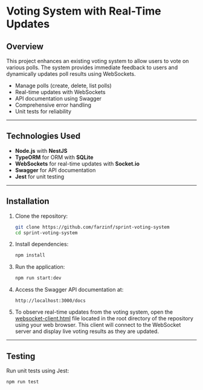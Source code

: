 # Voting System with Real-Time Updates

## Overview

This project enhances an existing voting system to allow users to vote on various polls. The system provides immediate feedback to users and dynamically updates poll results using WebSockets.

- Manage polls (create, delete, list polls)
- Real-time updates with WebSockets
- API documentation using Swagger
- Comprehensive error handling
- Unit tests for reliability

---

## Technologies Used

- **Node.js** with **NestJS**
- **TypeORM** for ORM with **SQLite**
- **WebSockets** for real-time updates with **Socket.io**
- **Swagger** for API documentation
- **Jest** for unit testing

---

## Installation

1. Clone the repository:

   ```bash
   git clone https://github.com/farzinf/sprint-voting-system
   cd sprint-voting-system
   ```

2. Install dependencies:

   ```bash
   npm install
   ```

3. Run the application:

   ```bash
   npm run start:dev
   ```

4. Access the Swagger API documentation at:

   ```
   http://localhost:3000/docs
   ```

5. To observe real-time updates from the voting system, open the [websocket-client.html](websocket-client.html) file located in the root directory of the repository using your web browser. This client will connect to the WebSocket server and display live voting results as they are updated.

---

## Testing

Run unit tests using Jest:

```bash
npm run test
```
